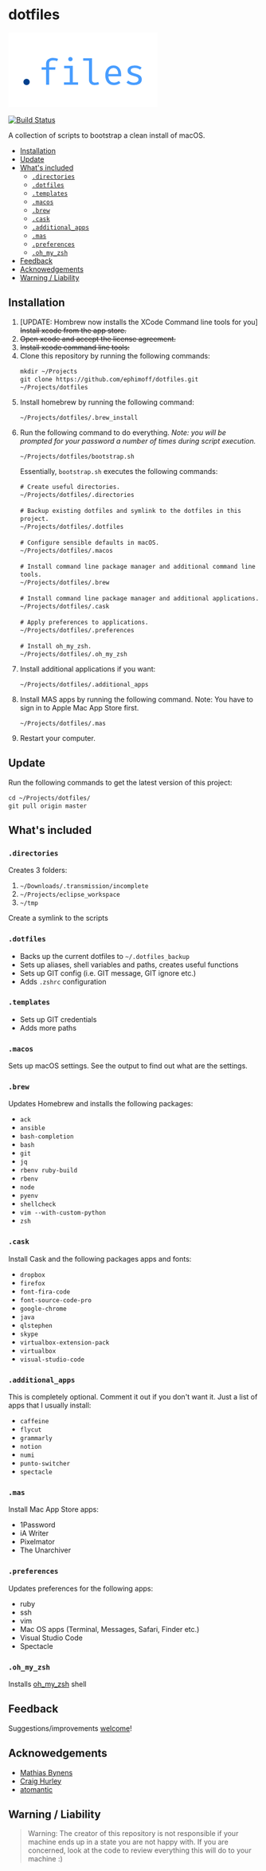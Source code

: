 # dotfiles

![Logo of the project](./images/logo.png)

[![Build Status](https://travis-ci.org/ephimoff/dotfiles.svg?branch=master)](https://travis-ci.org/ephimoff/dotfiles)

A collection of scripts to bootstrap a clean install of macOS.

<!-- TOC -->

- [Installation](#installation)
- [Update](#update)
- [What's included](#whats-included)
    - [`.directories`](#directories)
    - [`.dotfiles`](#dotfiles)
    - [`.templates`](#templates)
    - [`.macos`](#macos)
    - [`.brew`](#brew)
    - [`.cask`](#cask)
    - [`.additional_apps`](#additional_apps)
    - [`.mas`](#mas)
    - [`.preferences`](#preferences)
    - [`.oh_my_zsh`](#oh_my_zsh)
- [Feedback](#feedback)
- [Acknowedgements](#acknowedgements)
- [Warning / Liability](#warning--liability)

<!-- /TOC -->

## Installation

1. [UPDATE: Hombrew now installs the XCode Command line tools for you] ~~Install xcode from the app store.~~
1. ~~Open xcode and accept the license agreement.~~
1. ~~Install xcode command line tools:~~
1. Clone this repository by running the following commands:
    ```
    mkdir ~/Projects
    git clone https://github.com/ephimoff/dotfiles.git ~/Projects/dotfiles
    ```
1. Install homebrew by running the following command:
    ```
    ~/Projects/dotfiles/.brew_install
    ```
1. Run the following command to do everything.  _Note: you will be prompted for your password a number of times during script execution._
    ```
    ~/Projects/dotfiles/bootstrap.sh
    ```
    Essentially, `bootstrap.sh` executes the following commands:
    ```
    # Create useful directories.
    ~/Projects/dotfiles/.directories

    # Backup existing dotfiles and symlink to the dotfiles in this project.
    ~/Projects/dotfiles/.dotfiles

    # Configure sensible defaults in macOS.
    ~/Projects/dotfiles/.macos

    # Install command line package manager and additional command line tools.
    ~/Projects/dotfiles/.brew

    # Install command line package manager and additional applications.
    ~/Projects/dotfiles/.cask

    # Apply preferences to applications.
    ~/Projects/dotfiles/.preferences

    # Install oh_my_zsh.
    ~/Projects/dotfiles/.oh_my_zsh
    ```
1. Install additional applications if you want:
    ```
    ~/Projects/dotfiles/.additional_apps
    ```
1. Install MAS apps by running the following command. Note: You have to sign in to Apple Mac App Store first.
    ```
    ~/Projects/dotfiles/.mas
    ```
1. Restart your computer.

## Update

Run the following commands to get the latest version of this project:
```
cd ~/Projects/dotfiles/
git pull origin master
```

## What's included

### `.directories`

Creates 3 folders:

1. `~/Downloads/.transmission/incomplete`
1. `~/Projects/eclipse_workspace`
1. `~/tmp`

Create a symlink to the scripts

### `.dotfiles`

- Backs up the current dotfiles to `~/.dotfiles_backup`
- Sets up aliases, shell variables and paths, creates useful functions
- Sets up GIT config (i.e. GIT message, GIT ignore etc.)
- Adds `.zshrc` configuration

### `.templates`

- Sets up GIT credentials
- Adds more paths

### `.macos`

Sets up macOS settings. See the output to find out what are the settings.

### `.brew`

Updates Homebrew and installs the following packages:

- `ack`
- `ansible`
- `bash-completion`
- `bash`
- `git`
- `jq`
- `rbenv ruby-build`
- `rbenv`
- `node`
- `pyenv`
- `shellcheck`
- `vim --with-custom-python`
- `zsh`

### `.cask`

Install Cask and the following packages apps and fonts:

- `dropbox`
- `firefox`
- `font-fira-code`
- `font-source-code-pro`
- `google-chrome`
- `java`
- `qlstephen`
- `skype`
- `virtualbox-extension-pack`
- `virtualbox`
- `visual-studio-code`

### `.additional_apps`

This is completely optional. Comment it out if you don't want it. Just a list of apps that I usually install:

- `caffeine`
- `flycut`
- `grammarly`
- `notion`
- `numi`
- `punto-switcher`
- `spectacle`

### `.mas`

Install Mac App Store apps:

- 1Password
- iA Writer
- Pixelmator
- The Unarchiver

### `.preferences`

Updates preferences for the following apps:

- ruby
- ssh
- vim
- Mac OS apps (Terminal, Messages, Safari, Finder etc.)
- Visual Studio Code
- Spectacle

### `.oh_my_zsh`

Installs [oh_my_zsh](http://ohmyz.sh) shell

## Feedback

Suggestions/improvements [welcome](https://github.com/ephimoff/dotfiles/issues)!

## Acknowedgements

- [Mathias Bynens](https://github.com/mathiasbynens)
- [Craig Hurley](https://github.com/craighurley/dotfiles)
- [atomantic](https://github.com/atomantic/dotfiles)

## Warning / Liability

> Warning: The creator of this repository is not responsible if your machine ends up in a state you are not happy with. If you are concerned, look at the code to review everything this will do to your machine :)
